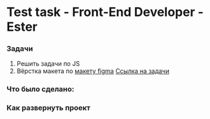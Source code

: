 # Test task - Front-End Developer - Ester


### Задачи
1. Решить задачи по JS
2. Вёрстка макета по [макету figma](https://www.figma.com/file/YYAmXWjGrEWgK6U3UpjYvX/Junior-FrontEnd?node-id=0%3A1)
[Ссылка на задачи](https://docs.google.com/document/d/1iZVjhNZXBtebB2n4u1flQUNouLlRJRsCtnaEws6tWIs/edit)

### Что было сделано:

### Как развернуть проект
